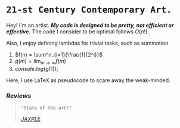 # `21-st Century Contemporary Art.`

Hey! I'm an artist. ***My code is designed to be pretty, not efficient or effective.*** The code I consider to be optimal follows $O(n!)$.

Also, I enjoy defining lambdas for trivial tasks, such as summation.

1. $f(n) = \sum^n_{i=1}{\frac{1}{2^i}}$
2. $g(m) = \lim_{m\to\infty}{f(m)}$
3. $console.log(g(1));$

Here, I use LaTeX as pseudocode to scare away the weak-minded.

### ***Reviews***

> `"State of the art!"`
> 
> *[JAXPLE](https://github.com/jaxple/)*
